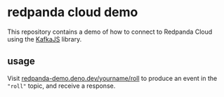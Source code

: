 # redpanda cloud demo

This repository contains a demo of how to connect to Redpanda Cloud using the
[KafkaJS](kafka.js.org) library.

## usage

Visit
[redpanda-demo.deno.dev/yourname/roll](https://redpanda-demo.deno.dev/anonymous/roll) to
produce an event in the `"roll"` topic, and receive a response.
